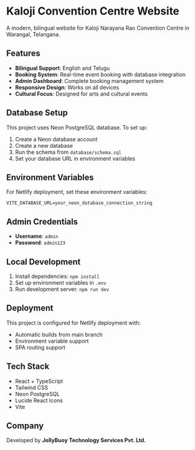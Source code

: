 # Kaloji Convention Centre Website

A modern, bilingual website for Kaloji Narayana Rao Convention Centre in Warangal, Telangana.

## Features

- **Bilingual Support**: English and Telugu
- **Booking System**: Real-time event booking with database integration
- **Admin Dashboard**: Complete booking management system
- **Responsive Design**: Works on all devices
- **Cultural Focus**: Designed for arts and cultural events

## Database Setup

This project uses Neon PostgreSQL database. To set up:

1. Create a Neon database account
2. Create a new database
3. Run the schema from `database/schema.sql`
4. Set your database URL in environment variables

## Environment Variables

For Netlify deployment, set these environment variables:

```
VITE_DATABASE_URL=your_neon_database_connection_string
```

## Admin Credentials

- **Username**: `admin`
- **Password**: `admin123`

## Local Development

1. Install dependencies: `npm install`
2. Set up environment variables in `.env`
3. Run development server: `npm run dev`

## Deployment

This project is configured for Netlify deployment with:
- Automatic builds from main branch
- Environment variable support
- SPA routing support

## Tech Stack

- React + TypeScript
- Tailwind CSS
- Neon PostgreSQL
- Lucide React Icons
- Vite

## Company

Developed by **JollyBuoy Technology Services Pvt. Ltd.**